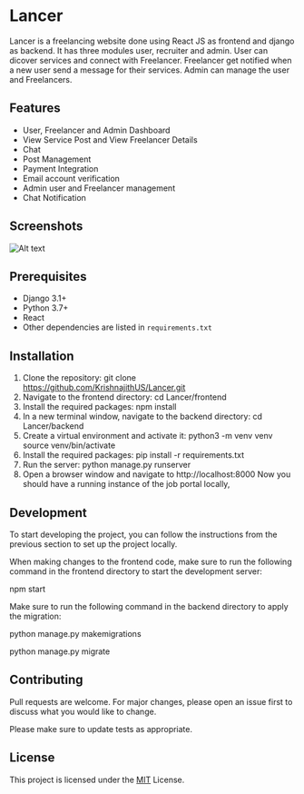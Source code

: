 # Lancer
Lancer is a freelancing website done using React JS as frontend and django as backend. It has three modules user, recruiter and admin. User can dicover services and connect with Freelancer. Freelancer get notified when a new user send a message for their services. Admin can manage the user and Freelancers.
## Features

* User, Freelancer and Admin Dashboard
* View Service Post and View Freelancer Details
* Chat 
* Post Management
* Payment Integration
* Email account verification 
* Admin user and Freelancer management
* Chat Notification

## Screenshots

![Alt text](https://camo.githubusercontent.com/3e6d4fa330eaf884c7319ea90a5a98e312a6ad53ef50066a394147bccc59c2f2/https://i.imgur.com/KJ27r0p.jpg)


## Prerequisites

* Django 3.1+
* Python 3.7+
* React 
* Other dependencies are listed in `requirements.txt`

## Installation

1. Clone the repository:
  git clone https://github.com/KrishnajithUS/Lancer.git
2. Navigate to the frontend directory:
  cd Lancer/frontend
3. Install the required packages:
  npm install
4. In a new terminal window, navigate to the backend directory:
  cd Lancer/backend
5. Create a virtual environment and activate it:
   python3 -m venv venv
   source venv/bin/activate
6. Install the required packages:
   pip install -r requirements.txt
7. Run the server:
   python manage.py runserver
8. Open a browser window and navigate to 
  http://localhost:8000
  Now you should have a running instance of the job portal locally,

## Development
To start developing the project, you can follow the instructions from the previous section to set up the project locally.

When making changes to the frontend code, make sure to run the following command in the frontend directory to start the development server:
 
 npm start

Make sure to run the following command in the backend directory to apply the migration:

python manage.py makemigrations

python manage.py migrate



## Contributing

Pull requests are welcome. For major changes, please open an issue first to discuss what you would like to change.

Please make sure to update tests as appropriate.

## License

This project is licensed under the [MIT](https://choosealicense.com/licenses/mit/) License.
